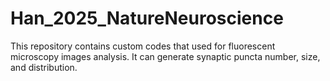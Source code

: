 # Han_2025_NatureNeuroscience
This repository contains custom codes that used for fluorescent microscopy images analysis. It can generate synaptic puncta number, size, and distribution.
